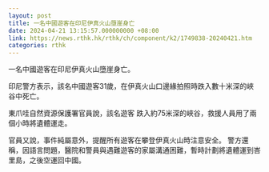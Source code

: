 ```yaml
---
layout: post
title: 一名中國遊客在印尼伊真火山墮崖身亡
date: 2024-04-21 13:15:57.000000000 +08:00
link: https://news.rthk.hk/rthk/ch/component/k2/1749838-20240421.htm
categories: rthk
---
```


一名中國遊客在印尼伊真火山墮崖身亡。

印尼警方表示，該名中國遊客31歲，在伊真火山口邊緣拍照時跌入數十米深的峽谷中死亡。 

東爪哇自然資源保護署官員說，該名遊客 跌入約75米深的峽谷，救援人員用了兩個小時將遺體運走。

官員又說，事件純屬意外，提醒所有遊客在攀登伊真火山時注意安全。 警方還稱，因語言問題，醫院和警員與遇難遊客的家屬溝通困難，暫時計劃將遺體運到峇里島，之後空運回中國。
